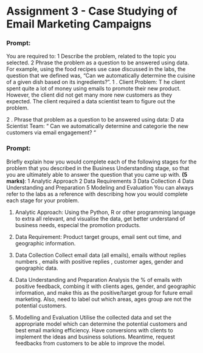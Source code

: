 # Assignment 3 - Case Studying of Email Marketing Campaigns 

### Prompt: 
You are required to:
1 Describe the problem, related to the topic you selected.
2 Phrase the problem as a question to be answered using data.
For example, using the food recipes use case discussed in the labs, the question that we defined was, “Can we automatically determine the cuisine of a given dish based on its ingredients?”.
1 . Client Problem:
T he client spent quite a lot of money using emails to promote their new product. However, the client did not get many more new customers as they expected. The client required a data scientist team to figure out the problem.

2 . Phrase that problem as a question to be answered using data:
D ata Scientist Team: “ Can we automatically determine and categorie the new customers via email engagement? “

### Prompt: 
Briefly explain how you would complete each of the following stages for the problem that you described in the Business Understanding stage, so that you are ultimately able to answer the question that you came up with. **(5 marks)**:
1 Analytic Approach
2 Data Requirements
3 Data Collection
4 Data Understanding and Preparation
5 Modeling and Evaluation
You can always refer to the labs as a reference with describing how you would complete each stage for your problem.
1. Analytic Approach:
Using the Python, R or other programming language to extra all relevant, and visualise the data, get better understand of business needs, especial the promotion products.

2. Data Requirement: 
Product target groups, email sent out time, and geographic information. 

3. Data Collection 
Collect email data (all emails), emails without replies numbers , emails with positive replies , customer ages, gender and geographic data.

4. Data Understanding and Preparation 
Analysis the % of emails with positive feedback, combing it with clients ages, gender, and geographic information, and make this as the positive/target group for future email marketing. Also, need to label out which areas, ages group are not the potential customers. 

5. Modelling and Evaluation 
Utilise the collected data and set the appropriate model which can determine the potential customers and best email marking efficiency. 
Have conversions with clients to implement the ideas and business solutions. Meantime, request feedbacks from customers to be able to improve the model.